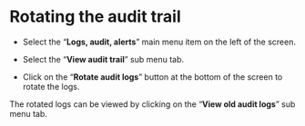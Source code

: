 # Rotating the audit trail

- Select the “**Logs, audit, alerts**” main menu item on the left of the screen.

- Select the “**View audit trail**” sub menu tab.


- Click on the “**Rotate audit logs**” button at the bottom of the screen to rotate the logs.

The rotated logs can be viewed by clicking on the “**View old audit logs**” sub menu tab.